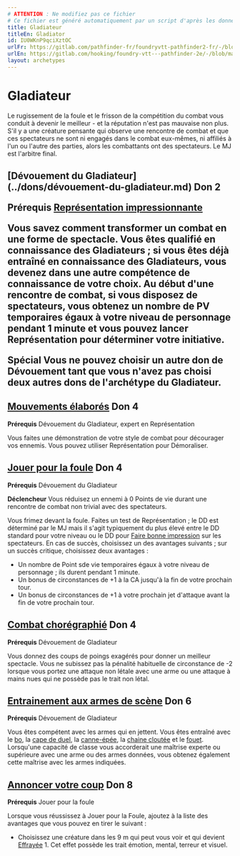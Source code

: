 ```yaml
---
# ATTENTION : Ne modifiez pas ce fichier
# Ce fichier est généré automatiquement par un script d'après les données du module Foundry VTT officiel et de sa traduction
title: Gladiateur
titleEn: Gladiator
id: IU0WKnP9qciXztOC
urlFr: https://gitlab.com/pathfinder-fr/foundryvtt-pathfinder2-fr/-/blob/master/data/archetypes/IU0WKnP9qciXztOC.htm
urlEn: https://gitlab.com/hooking/foundry-vtt---pathfinder-2e/-/blob/master/packs/data/archetypes.db/gladiator.json
layout: archetypes
---
```

# Gladiateur

Le rugissement de la foule et le frisson de la compétition du combat vous conduit à devenir le meilleur - et la réputation n'est pas mauvaise non plus. S'il y a une créature pensante qui observe une rencontre de combat et que ces spectateurs ne sont ni engagés dans le combat eux-mêmes, ni affiliés à l'un ou l'autre des parties, alors les combattants ont des spectateurs. Le MJ est l'arbitre final.

<h2 style="text-align: left;">[Dévouement du Gladiateur](../dons/dévouement-du-gladiateur.md) Don 2

**Prérequis** [Représentation impressionnante](../dons/représentation-impressionnante.md)

Vous savez comment transformer un combat en une forme de spectacle. Vous êtes qualifié en connaissance des Gladiateurs ; si vous êtes déjà entraîné en connaissance des Gladiateurs, vous devenez dans une autre compétence de connaissance de votre choix. Au début d'une rencontre de combat, si vous disposez de spectateurs, vous obtenez un nombre de PV temporaires égaux à votre niveau de personnage pendant 1 minute et vous pouvez lancer Représentation pour déterminer votre initiative.

**Spécial** Vous ne pouvez choisir un autre don de Dévouement tant que vous n'avez pas choisi deux autres dons de l'archétype du Gladiateur.

## [Mouvements élaborés](../dons/mouvements-élaborés.md) Don 4

**Prérequis** <a class="entity-link" data-pack="pf2e.feats-srd" data-id="Dm0YMEvSY0qg0jA0" draggable="true">Dévouement du Gladiateur</a>, expert en Représentation

Vous faites une démonstration de votre style de combat pour décourager vos ennemis. Vous pouvez utiliser Représentation pour <a class="entity-link" data-pack="pf2e.actionspf2e" data-id="2u915NdUyQan6uKF" draggable="true">Démoraliser</a>.

## [Jouer pour la foule](../dons/jouer-pour-la-foule.md) Don 4

**Prérequis** <a class="entity-link" data-pack="pf2e.feats-srd" data-id="Dm0YMEvSY0qg0jA0" draggable="true">Dévouement du Gladiateur</a>

**Déclencheur** Vous réduisez un ennemi à 0 Points de vie durant une rencontre de combat non trivial avec des spectateurs.

Vous frimez devant la foule. Faites un test de Représentation ; le DD est déterminé par le MJ mais il s'agit typiquement du plus élevé entre le DD standard pour votre niveau ou le DD pour [Faire bonne impression](../actions/faire-bonne-impression.md) sur les spectateurs. En cas de succès, choisissez un des avantages suivants ; sur un succès critique, choisissez deux avantages :

- Un nombre de Point sde vie temporaires égaux à votre niveau de personnage ; ils durent pendant 1 minute.
- Un bonus de circonstances de +1 à la CA jusqu'à la fin de votre prochain tour.
- Un bonus de circonstances de +1 à votre prochain jet d'attaque avant la fin de votre prochain tour.

## [Combat chorégraphié](../dons/combat-chorégraphié.md) Don 4

**Prérequis** Dévouement de Gladiateur

Vous donnez des coups de poings exagérés pour donner un meilleur spectacle. Vous ne subissez pas la pénalité habituelle de circonstance de -2 lorsque vous portez une attaque non létale avec une arme ou une attaque à mains nues qui ne possède pas le trait non létal.

## [Entrainement aux armes de scène](../dons/entraînement-aux-armes-de-scène.md) Don 6

**Prérequis** Dévouement de Gladiateur

Vous êtes compétent avec les armes qui en jettent. Vous êtes entraîné avec le [bo](../équipements/bô.md), la [cape de duel](../équipements/cape-de-duel.md), la [canne-épée](../équipements/canne-épée.md), la [chaine cloutée](../équipements/chaîne-cloutée.md) et le [fouet](../équipements/fouet.md). Lorsqu'une capacité de classe vous accorderait une maîtrise experte ou supérieure avec une arme ou des armes données, vous obtenez également cette maîtrise avec les armes indiquées.

## [Annoncer votre coup](../dons/annoncer-votre-coup.md) Don 8

**Prérequis** Jouer pour la foule

Lorsque vous réussissez à Jouer pour la Foule, ajoutez à la liste des avantages que vous pouvez en tirer le suivant :

- Choisissez une créature dans les 9 m qui peut vous voir et qui devient [Effrayée](../conditions/effrayé.md) 1. Cet effet possède les trait émotion, mental, terreur et visuel.
